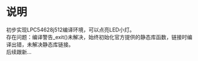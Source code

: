 # 说明  
初步实现LPC54628j512编译环境，可以点亮LED小灯。  
存在问题：编译警告_exit()未解决，始终初始化官方提供的静态库函数，链接时编译出错，未解决静态库链接。  
后续跟新...

